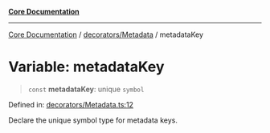 [**Core Documentation**](../../../README.md)

***

[Core Documentation](../../../README.md) / [decorators/Metadata](../README.md) / metadataKey

# Variable: metadataKey

> `const` **metadataKey**: unique `symbol`

Defined in: [decorators/Metadata.ts:12](https://github.com/stonemjs/core/blob/3581a30de158e951ead319c3cc6abead0be9639f/src/decorators/Metadata.ts#L12)

Declare the unique symbol type for metadata keys.
